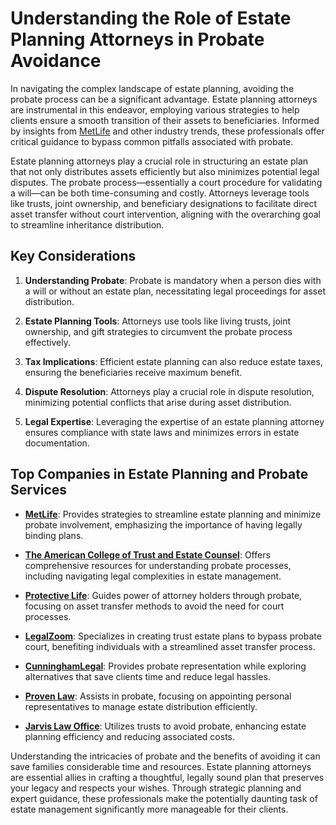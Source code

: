 # Understanding the Role of Estate Planning Attorneys in Probate Avoidance

In navigating the complex landscape of estate planning, avoiding the probate process can be a significant advantage. Estate planning attorneys are instrumental in this endeavor, employing various strategies to help clients ensure a smooth transition of their assets to beneficiaries. Informed by insights from [MetLife](/dir/metlife) and other industry trends, these professionals offer critical guidance to bypass common pitfalls associated with probate.

Estate planning attorneys play a crucial role in structuring an estate plan that not only distributes assets efficiently but also minimizes potential legal disputes. The probate process—essentially a court procedure for validating a will—can be both time-consuming and costly. Attorneys leverage tools like trusts, joint ownership, and beneficiary designations to facilitate direct asset transfer without court intervention, aligning with the overarching goal to streamline inheritance distribution.

## Key Considerations

1. **Understanding Probate**: Probate is mandatory when a person dies with a will or without an estate plan, necessitating legal proceedings for asset distribution.

2. **Estate Planning Tools**: Attorneys use tools like living trusts, joint ownership, and gift strategies to circumvent the probate process effectively.

3. **Tax Implications**: Efficient estate planning can also reduce estate taxes, ensuring the beneficiaries receive maximum benefit.

4. **Dispute Resolution**: Attorneys play a crucial role in dispute resolution, minimizing potential conflicts that arise during asset distribution.

5. **Legal Expertise**: Leveraging the expertise of an estate planning attorney ensures compliance with state laws and minimizes errors in estate documentation.

## Top Companies in Estate Planning and Probate Services

- **[MetLife](/dir/metlife)**: Provides strategies to streamline estate planning and minimize probate involvement, emphasizing the importance of having legally binding plans.
  
- **[The American College of Trust and Estate Counsel](/dir/the_american_college_of_trust_and_estate_counsel)**: Offers comprehensive resources for understanding probate processes, including navigating legal complexities in estate management.

- **[Protective Life](/dir/protective_life)**: Guides power of attorney holders through probate, focusing on asset transfer methods to avoid the need for court processes.

- **[LegalZoom](/dir/legalzoom)**: Specializes in creating trust estate plans to bypass probate court, benefiting individuals with a streamlined asset transfer process.
  
- **[CunninghamLegal](/dir/cunninghamlegal)**: Provides probate representation while exploring alternatives that save clients time and reduce legal hassles.

- **[Proven Law](/dir/proven_law)**: Assists in probate, focusing on appointing personal representatives to manage estate distribution efficiently.

- **[Jarvis Law Office](/dir/jarvis_law_office)**: Utilizes trusts to avoid probate, enhancing estate planning efficiency and reducing associated costs.

Understanding the intricacies of probate and the benefits of avoiding it can save families considerable time and resources. Estate planning attorneys are essential allies in crafting a thoughtful, legally sound plan that preserves your legacy and respects your wishes. Through strategic planning and expert guidance, these professionals make the potentially daunting task of estate management significantly more manageable for their clients.